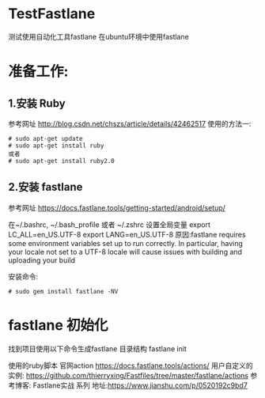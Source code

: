 # TestFastlane

测试使用自动化工具fastlane
在ubuntu环境中使用fastlane

# 准备工作:
## 1.安装 Ruby

参考网址 http://blog.csdn.net/chszs/article/details/42462517
使用的方法一:
```
# sudo apt-get update
# sudo apt-get install ruby
或者
# sudo apt-get install ruby2.0
```
## 2.安装 fastlane
参考网址 https://docs.fastlane.tools/getting-started/android/setup/

在~/.bashrc, ~/.bash_profile 或者 ~/.zshrc  设置全局变量 
export LC_ALL=en_US.UTF-8
export LANG=en_US.UTF-8
原因:fastlane requires some environment variables set up to run correctly. In particular, having your locale not set to a UTF-8 locale will cause issues with building and uploading your build

安装命令:
```
# sudo gem install fastlane -NV
```

#  fastlane 初始化
找到项目使用以下命令生成fastlane 目录结构
fastlane init

使用的ruby脚本
官网action https://docs.fastlane.tools/actions/
用户自定义的实例:
https://github.com/thierryxing/Fastfiles/tree/master/fastlane/actions
参考博客: Fastlane实战 系列 地址:https://www.jianshu.com/p/0520192c9bd7

